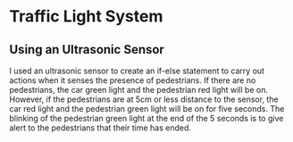 # Traffic Light System
## Using an Ultrasonic Sensor
I used an ultrasonic sensor to create an if-else statement to carry out actions when it senses the presence of pedestrians. If there are no pedestrians, the car green light and the pedestrian red light will be on. However, if the pedestrians are at 5cm or less distance to the sensor, the car red light and the pedestrian green light will be on for five seconds. The blinking of the pedestrian green light at the end of the 5 seconds is to give alert to the pedestrians that their time has ended.
